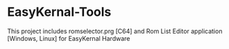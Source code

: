 # EasyKernal-Tools
This project includes romselector.prg [C64]  and Rom List Editor application [Windows, Linux] for EasyKernal Hardware
